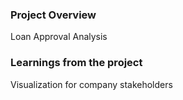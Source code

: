 ### Project Overview

  Loan Approval Analysis


### Learnings from the project

 Visualization for company stakeholders


